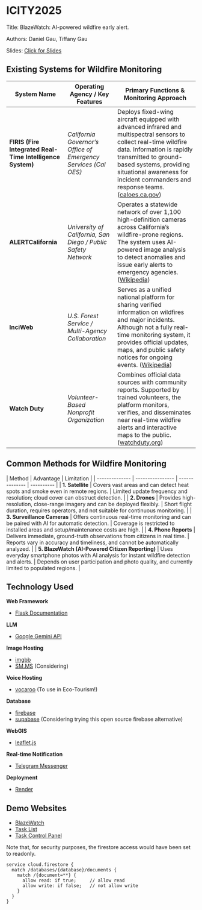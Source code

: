 # ICITY2025

Title: BlazeWatch: AI-powered wildfire early alert.

Authors: Daniel Gau, Tiffany Gau

Slides: [Click for Slides](https://docs.google.com/presentation/d/1yoHIYBsCqZywK67ihs82HZD8FoKojqE9bGLHrm9od50/edit?usp=sharing)

## Existing Systems for Wildfire Monitoring

| **System Name**  | **Operating Agency / Key Features**  | **Primary Functions & Monitoring Approach**   |
| ------ | -------- | ------------------ |
| **FIRIS (Fire Integrated Real-Time Intelligence System)** | *California Governor’s Office of Emergency Services (Cal OES)* | Deploys fixed-wing aircraft equipped with advanced infrared and multispectral sensors to collect real-time wildfire data. Information is rapidly transmitted to ground-based systems, providing situational awareness for incident commanders and response teams. ([caloes.ca.gov][1]) |
| **ALERTCalifornia**  | *University of California, San Diego / Public Safety Network*  | Operates a statewide network of over 1,100 high-definition cameras across California’s wildfire-prone regions. The system uses AI-powered image analysis to detect anomalies and issue early alerts to emergency agencies. ([Wikipedia][2])                                            |
| **InciWeb**  | *U.S. Forest Service / Multi-Agency Collaboration* | Serves as a unified national platform for sharing verified information on wildfires and major incidents. Although not a fully real-time monitoring system, it provides official updates, maps, and public safety notices for ongoing events. ([Wikipedia][3])                          |
| **Watch Duty** | *Volunteer-Based Nonprofit Organization* | Combines official data sources with community reports. Supported by trained volunteers, the platform monitors, verifies, and disseminates near real-time wildfire alerts and interactive maps to the public. ([watchduty.org][4])  |

[1]: https://www.caloes.ca.gov/office-of-the-director/operations/response-operations/fire-rescue/firis/?utm_source=chatgpt.com "FIRIS - California Governor's Office of Emergency Services"
[2]: https://en.wikipedia.org/wiki/ALERTCalifornia?utm_source=chatgpt.com "ALERTCalifornia"
[3]: https://en.wikipedia.org/wiki/InciWeb?utm_source=chatgpt.com "InciWeb"
[4]: https://www.watchduty.org/?utm_source=chatgpt.com "Watch Duty - Wildfire Maps & Alerts"

## Common Methods for Wildfire Monitoring

| Method | Advantage | Limitation |
| -------------- | ---------------- | -------------- | ---------- |
| **1. Satellite** | Covers vast areas and can detect heat spots and smoke even in remote regions. | Limited update frequency and resolution; cloud cover can obstruct detection. | 
| **2. Drones** | Provides high-resolution, close-range imagery and can be deployed flexibly.  | Short flight duration, requires operators, and not suitable for continuous monitoring. |
| **3. Surveillance Cameras** | Offers continuous real-time monitoring and can be paired with AI for automatic detection. | Coverage is restricted to installed areas and setup/maintenance costs are high. |
| **4. Phone Reports** | Delivers immediate, ground-truth observations from citizens in real time.  | Reports vary in accuracy and timeliness, and cannot be automatically analyzed. |
| **5. BlazeWatch (AI-Powered Citizen Reporting)** | Uses everyday smartphone photos with AI analysis for instant wildfire detection and alerts. | Depends on user participation and photo quality, and currently limited to populated regions. |



## Technology Used

**Web Framework**

* [Flask Documentation](https://flask.palletsprojects.com/en/stable/)

**LLM**

* [Google Gemini API](https://aistudio.google.com/)

**Image Hosting**

* [imgbb](https://imgbb.com/)
* [SM.MS](https://sm.ms/) (Considering)

**Voice Hosting**

* [vocaroo](https://vocaroo.com/) (To use in Eco-Tourism!)

**Database**

* [firebase](https://firebase.google.com/)
* [supabase](https://supabase.com/) (Considering trying this open source firebase alternative)

**WebGIS**

* [leaflet.js](https://leafletjs.com/)

**Real-time Notification**

* [Telegram Messenger](https://telegram.org/)

**Deployment**

* [Render](https://render.com/)

## Demo Websites

* [BlazeWatch](https://icity2025.onrender.com/)
* [Task List](https://m4hir0.github.io/ICITY2025)
* [Task Control Panel](https://m4hir0.github.io/ICITY2025/update.html)

Note that, for security purposes, the firestore access would have been set to readonly.

```
service cloud.firestore {
  match /databases/{database}/documents {
    match /{document=**} {
      allow read: if true;     // allow read
      allow write: if false;   // not allow write
    }
  }
}
```
